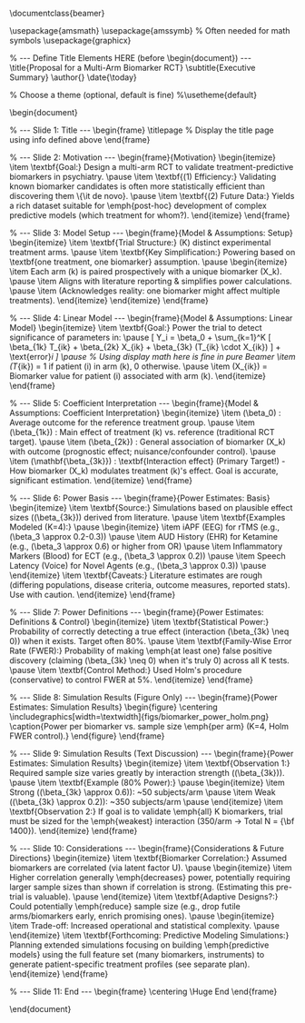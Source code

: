 \documentclass{beamer}

\usepackage{amsmath}
\usepackage{amssymb} % Often needed for math symbols
\usepackage{graphicx}

% --- Define Title Elements HERE (before \begin{document}) ---
\title{Proposal for a Multi-Arm Biomarker RCT}
\subtitle{Executive Summary}
\author{}
\date{\today}

% Choose a theme (optional, default is fine)
%\usetheme{default} 

\begin{document}

% --- Slide 1: Title ---
\begin{frame}
  \titlepage % Display the title page using info defined above
\end{frame}

% --- Slide 2: Motivation ---
\begin{frame}{Motivation}
  \begin{itemize}
    \item \textbf{Goal:} Design a multi-arm RCT to validate treatment-predictive biomarkers in psychiatry. \pause
    \item \textbf{(1) Efficiency:} Validating known biomarker candidates is often more statistically efficient than discovering them \\{\it de novo}. \pause
    \item \textbf{(2) Future Data:} Yields a rich dataset suitable for \emph{post-hoc} development of complex predictive models (which treatment for whom?).
  \end{itemize}
\end{frame}

% --- Slide 3: Model Setup ---
\begin{frame}{Model \& Assumptions: Setup}
  \begin{itemize}
    \item \textbf{Trial Structure:} \(K\) distinct experimental treatment arms. \pause
    \item \textbf{Key Simplification:} Powering based on \textbf{one treatment, one biomarker} assumption. \pause
      \begin{itemize}
          \item Each arm \(k\) is paired prospectively with a unique biomarker \(X_k\). \pause
          \item Aligns with literature reporting \& simplifies power calculations. \pause
          \item (Acknowledges reality: one biomarker might affect multiple treatments).
      \end{itemize}
  \end{itemize}
\end{frame}

% --- Slide 4: Linear Model ---
\begin{frame}{Model \& Assumptions: Linear Model}
  \begin{itemize}
    \item \textbf{Goal:} Power the trial to detect significance of parameters in: \pause
          \[ Y_i = \beta_0 + \sum_{k=1}^K [ \beta_{1k} T_{ik} + \beta_{2k} X_{ik} + \beta_{3k} (T_{ik} \cdot X_{ik}) ] + \text{error}_i \] \pause % Using display math here is fine in pure Beamer
    \item \(T_{ik}\) = 1 if patient \(i\) in arm \(k\), 0 otherwise. \pause
    \item \(X_{ik}\) = Biomarker value for patient \(i\) associated with arm \(k\).
  \end{itemize}
\end{frame}

% --- Slide 5: Coefficient Interpretation ---
\begin{frame}{Model \& Assumptions: Coefficient Interpretation}
  \begin{itemize}
    \item \(\beta_0\) : Average outcome for the reference treatment group. \pause
    \item \(\beta_{1k}\) : Main effect of treatment \(k\) vs. reference (traditional RCT target). \pause
    \item \(\beta_{2k}\) : General association of biomarker \(X_k\) with outcome (prognostic effect; nuisance/confounder control). \pause
    \item \(\mathbf{\beta_{3k}}\) : \textbf{Interaction effect} (Primary Target!) - How biomarker \(X_k\) modulates treatment \(k\)'s effect. Goal is accurate, significant estimation.
  \end{itemize}
\end{frame}

% --- Slide 6: Power Basis ---
\begin{frame}{Power Estimates: Basis}
  \begin{itemize}
    \item \textbf{Source:} Simulations based on plausible effect sizes (\(\beta_{3k}\)) derived from literature. \pause
    \item \textbf{Examples Modeled (K=4):} \pause
      \begin{itemize}
          \item iAPF (EEG) for rTMS (e.g., \(\beta_3 \approx 0.2-0.3\)) \pause
          \item AUD History (EHR) for Ketamine (e.g., \(\beta_3 \approx 0.6\) or higher from OR) \pause
          \item Inflammatory Markers (Blood) for ECT (e.g., \(\beta_3 \approx 0.2\)) \pause
          \item Speech Latency (Voice) for Novel Agents (e.g., \(\beta_3 \approx 0.3\)) \pause
      \end{itemize}
    \item \textbf{Caveats:} Literature estimates are rough (differing populations, disease criteria, outcome measures, reported stats). Use with caution.
  \end{itemize}
\end{frame}

% --- Slide 7: Power Definitions ---
\begin{frame}{Power Estimates: Definitions & Control}
  \begin{itemize}
    \item \textbf{Statistical Power:} Probability of correctly detecting a true effect (interaction \(\beta_{3k} \neq 0\)) when it exists. Target often 80\%. \pause
    \item \textbf{Family-Wise Error Rate (FWER):} Probability of making \emph{at least one} false positive discovery (claiming \(\beta_{3k} \neq 0\) when it's truly 0) across all K tests. \pause 
    \item \textbf{Control Method:} Used Holm's procedure (conservative) to control FWER at 5\%.
  \end{itemize}
\end{frame}

% --- Slide 8: Simulation Results (Figure Only) ---
\begin{frame}{Power Estimates: Simulation Results}
  \begin{figure}
      \centering
      \includegraphics[width=\textwidth]{figs/biomarker_power_holm.png}
      \caption{Power per biomarker vs. sample size \emph{per arm} (K=4, Holm FWER control).}
  \end{figure} 
\end{frame}

% --- Slide 9: Simulation Results (Text Discussion) ---
\begin{frame}{Power Estimates: Simulation Results}
  \begin{itemize}
    \item \textbf{Observation 1:} Required sample size varies greatly by interaction strength (\(\beta_{3k}\)). \pause
    \item \textbf{Example (80\% Power):} \pause
      \begin{itemize}
          \item Strong (\(\beta_{3k} \approx 0.6\)): ~50 subjects/arm \pause
          \item Weak (\(\beta_{3k} \approx 0.2\)): ~350 subjects/arm \pause
      \end{itemize}
    \item \textbf{Observation 2:} If goal is to validate \emph{all} K biomarkers, trial must be sized for the \emph{weakest} interaction (350/arm -> Total N = {\bf 1400}).
  \end{itemize}
\end{frame}

% --- Slide 10: Considerations ---
\begin{frame}{Considerations & Future Directions}
  \begin{itemize}
    \item \textbf{Biomarker Correlation:} Assumed biomarkers are correlated (via latent factor U). \pause
      \begin{itemize}
          \item Higher correlation generally \emph{decreases} power, potentially requiring larger sample sizes than shown if correlation is strong. (Estimating this pre-trial is valuable). \pause
      \end{itemize}
    \item \textbf{Adaptive Designs?:} Could potentially \emph{reduce} sample size (e.g., drop futile arms/biomarkers early, enrich promising ones). \pause
      \begin{itemize}
          \item Trade-off: Increased operational and statistical complexity. \pause
      \end{itemize}
    \item \textbf{Forthcoming: Predictive Modeling Simulations:} Planning extended simulations focusing on building \emph{predictive models} using the full feature set (many biomarkers, instruments) to generate patient-specific treatment profiles (see separate plan).
  \end{itemize}
\end{frame}

% --- Slide 11: End ---
\begin{frame}
  \centering
  \Huge End
\end{frame}

\end{document}